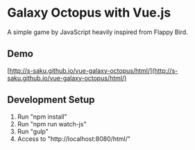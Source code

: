 # Galaxy Octopus with Vue.js  

A simple game by JavaScript heavily inspired from Flappy Bird.  

## Demo
[http://s-saku.github.io/vue-galaxy-octopus/html/](http://s-saku.github.io/vue-galaxy-octopus/html/)  

## Development Setup  
1. Run "npm install"
2. Run "npm run watch-js"
3. Run "gulp"
4. Access to "http://localhost:8080/html/"

